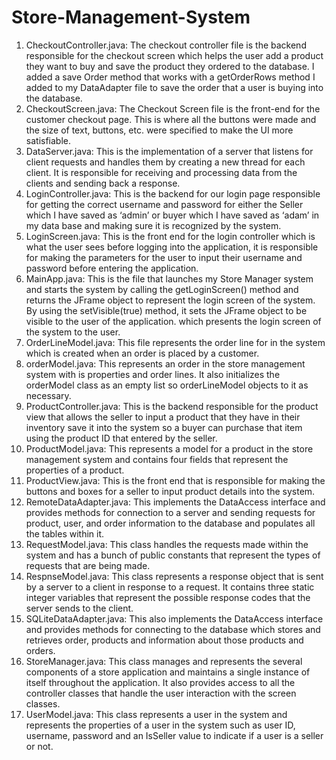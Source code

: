 # Store-Management-System
1.	CheckoutController.java: The checkout controller file is the backend responsible for the checkout screen which helps the user add a product they want to buy and save the product they ordered to the database. I added a save Order method that works with a getOrderRows method I added to my DataAdapter file to save the order that a user is buying into the database.
2.	CheckoutScreen.java: The Checkout Screen file is the front-end for the customer checkout page. This is where all the buttons were made and the size of text, buttons, etc. were specified to make the UI more satisfiable.  
3.	DataServer.java: This is the implementation of a server that listens for client requests and handles them by creating a new thread for each client. It is responsible for receiving and processing data from the clients and sending back a response.
4.	LoginController.java: This is the backend for our login page responsible for getting the correct username and password for either the Seller which I have saved as ‘admin’ or buyer which I have saved as ‘adam’ in my data base and making sure it is recognized by the system.
5.	LoginScreen.java: This is the front end for the login controller which is what the user sees before logging into the application, it is responsible for making the parameters for the user to input their username and password before entering the application.
6.	MainApp.java: This is the file that launches my Store Manager system and starts the system by calling the getLoginScreen() method and returns the JFrame object to represent the login screen of the system. By using the setVisible(true) method, it sets the JFrame object to be visible to the user of the application. which presents the login screen of the system to the user.
7.	OrderLineModel.java: This file represents the order line for in the system which is created when an order is placed by a customer. 
8.	orderModel.java: This represents an order in the store management system with is properties and order lines. It also initializes the orderModel class as an empty list so orderLineModel objects to it as necessary.
9.	ProductController.java: This is the backend responsible for the product view that allows the seller to input a product that they have in their inventory save it into the system so a buyer can purchase that item using the product ID that entered by the seller.
10.	ProductModel.java: This represents a model for a product in the store management system and contains four fields that represent the properties of a product.
11.	ProductView.java: This is the front end that is responsible for making the buttons and boxes for a seller to input product details into the system.
12.	RemoteDataAdapter.java: This implements the DataAccess interface and provides methods for connection to a server and sending requests for product, user, and order information to the database and populates all the tables within it.
13.	RequestModel.java: This class handles the requests made within the system and has a bunch of public constants that represent the types of requests that are being made.
14.	RespnseModel.java: This class represents a response object that is sent by a server to a client in response to a request. It contains three static integer variables that represent the possible response codes that the server sends to the client.
15.	SQLiteDataAdapter.java: This also implements the DataAccess interface and provides methods for connecting to the database which stores and retrieves order, products and information about those products and orders.
16.	StoreManager.java: This class manages and represents the several components of a store application and maintains a single instance of itself throughout the application. It also provides access to all the controller classes that handle the user interaction with the screen classes.
17.	UserModel.java: This class represents a user in the system and represents the properties of a user in the system such as user ID, username, password and an IsSeller value to indicate if a user is a seller or not.
